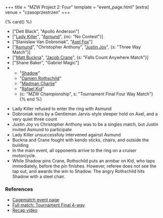 +++
title = "MZW Project 2: Four"
template = "event_page.html"
[extra]
venue = "czasoprzestrzen"
+++

{% card() %}
- ["Deti Black", "Apollo Anderson"]
- ["[Lady Killer](@/w/boro.md)", "[Asmund](@/w/asmund.md)", {nc: "No Contest"}]
- ["Stanislaw Van Dobroniak", "[Axel Fox](@/w/axel-fox.md)"]
- ["[Asmund](@/w/asmund.md)", "Christopher Anthony", "[Justin Joy](@/w/justin-joy.md)",
  {s: "Three Way Match"}]
- ["[Matt Buckna](@/w/matt-buckna.md)", "[Jacob Crane](@/w/jacob-crane.md)", {s: "Falls
      Count Anywhere Match"}]
- ["Shane Baker", "Gabriel Magic"]
- - "[Shadow](@/w/shadow.md)"
  - "[Damien Rothschild](@/w/damien-rothschild.md)"
  - "[Madman Charlie](@/w/madman-charlie.md)"
  - "[Rafael Kid](@/w/rafael-kid.md)"
  - {c: "MZW Championship", s: "Tournament Final Four Way Match"}
{% end %}

* Lady Killer refused to enter the ring with Asmund
* Dobroniak wins by a Gentleman Jarvis-style sleeper hold on Axel, and a very quiet three count
* Justin Joy vs Christopher Anthony was to be a singles match, but Justin invited Asmund to participate
* Lady Killer unsuccessfuly intervened against Asmund
* Buckna and Crane fought with kendo sticks, chairs, and outside the building
* In the main event, all opponents arrive to the ring on a cruiser motorcycle.
* While Shadow pins Crane, Rothschild puts an armbar on Kid, who taps immediately, before the pin finishes. However, referee does not see the tap out, and awards the win to Shadow. The angry Rothschild hits Shadow with a steel chair.

### References

* [Cagematch event page](https://www.cagematch.net/?id=1&nr=322461)
* [Full match: Tournament Final 4-way](https://www.youtube.com/watch?v=31_PIi22v6o)
* [Recap video](https://youtu.be/8LKMTYPzaIU)
